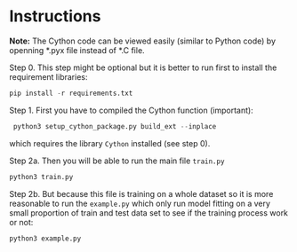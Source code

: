 # Instructions

__Note:__ The Cython code can be viewed easily (similar to Python code) by
openning *.pyx file instead of *.C file.

Step 0. This step might be optional but it is better to run first to install the
requirement libraries:

```python
pip install -r requirements.txt
```

Step 1. First you have to compiled the Cython function (important):

```python
 python3 setup_cython_package.py build_ext --inplace
```
which requires the library `Cython` installed (see step 0).

Step 2a. Then you will be able to run the main file `train.py`

```python
python3 train.py
```

Step 2b. But because this file is training on a whole dataset so it is more reasonable to
run the `example.py` which only run model fitting on a very small proportion of
train and test data set to see if the training process work or not:

```python
python3 example.py
```